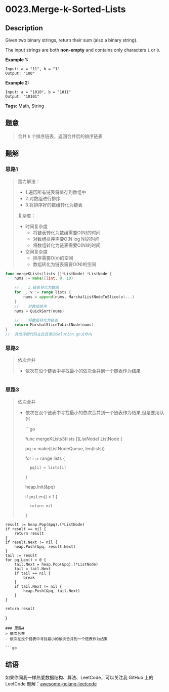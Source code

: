 # 0023.Merge-k-Sorted-Lists

## Description

Given two binary strings, return their sum \(also a binary string\).

The input strings are both **non-empty** and contains only characters `1` or `0`.

**Example 1:**

```text
Input: a = "11", b = "1"
Output: "100"
```

**Example 2:**

```text
Input: a = "1010", b = "1011"
Output: "10101"
```

**Tags:** Math, String

## 题意

> 合并 k 个排序链表，返回合并后的排序链表

## 题解

### 思路1

> 蛮力解法：
>
> * 1.遍历所有链表将值存到数组中
> * 2.对数组进行排序
> * 3.将排序好的数组转化为链表
>
> 复杂度：
>
> * 时间复杂度
>   * 将链表转化为数组需要O\(N\)的时间
>   * 对数组排序需要O\(N log N\)的时间
>   * 将数组转化为链表需要O\(N\)的时间
> * 空间复杂度
>   * 排序需要O\(n\)的空间
>   * 数组转化为链表需要O\(N\)的空间

```go
func mergeKLists(lists []*ListNode) *ListNode {
    nums := make([]int, 0, 10)

    //    1.链表转化为数组
    for _, v := range lists {
        nums = append(nums, MarshalListNodeToSlice(v)...)
    }
    //    对数组排序
    nums = QuickSort(nums)

    //    将数组转化为链表
    return MarshalSliceToListNode(nums)
}
//  其他详细代码在此目录的Solution.go文件内
```

### 思路2

> 依次合并
>
> * 依次在没个链表中寻找最小的依次合并到一个链表作为结果

```go

```

### 思路3

> 依次合并
>
> * 依次在没个链表中寻找最小的依次合并到一个链表作为结果,但是要用队列
>
>   \`\`\`go
>
>   func mergeKLists3\(lists \[\]_ListNode\)_ ListNode {
>
>     pq := make\(ListNodeQueue, len\(lists\)\)
>
>     for i := range lists {
>
>   ```text
>     pq[i] = lists[i]
>   ```
>
>     }
>
>     heap.Init\(&pq\)
>
>     if pq.Len\(\) &lt; 1 {
>
>   ```text
>     return nil
>   ```
>
>     }

```text
result := heap.Pop(&pq).(*ListNode)
if result == nil {
    return result
}
if result.Next != nil {
    heap.Push(&pq, result.Next)
}
tail := result
for pq.Len() > 0 {
    tail.Next = heap.Pop(&pq).(*ListNode)
    tail = tail.Next
    if tail == nil {
        break
    }
    if tail.Next != nil {
        heap.Push(&pq, tail.Next)
    }
}

return result
```

}

```text
### 思路4
> 依次合并
- 依次在没个链表中寻找最小的依次合并到一个链表作为结果

```go
```

## 结语

如果你同我一样热爱数据结构、算法、LeetCode，可以关注我 GitHub 上的 LeetCode 题解：[awesome-golang-leetcode](https://github.com/kylesliu/awesome-golang-algorithm)

